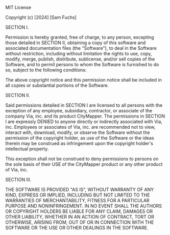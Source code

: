 MIT License

Copyright (c) [2024] [Sam Fuchs]

SECTION I.

Permission is hereby granted, free of charge, to any person, excepting those
detailed in SECTION II, obtaining a copy of this software and associated
documentation files (the "Software"), to deal in the Software without
restriction, including without limitation the rights to use, copy, modify,
merge, publish, distribute, sublicense, and/or sell copies of the Software, and
to permit persons to whom the Software is furnished to do so, subject to the
following conditions:

The above copyright notice and this permission notice shall be included in all
copies or substantial portions of the Software.

SECTION II.

Said permissions detailed in SECTION I are licensed to all persons with the
exception of any employee, subsidiary, contractor, or associate of the
company Via, inc. and its product CityMapper. The permissions in SECTION I
are expressly DENIED to anyone directly or indirectly associated with Via,
inc. Employees or associates of Via, inc. are recommended not to view,
interact with, download, modify, or observe the Software without the
permission of the copyright holder, as use of the Software or the ideas
therein may be construed as infringement upon the copyright holder's 
intellectual property.

This exception shall not be construed to deny permissions to persons
on the sole basis of their USE of the CityMapper product or any other product
of Via, inc.

SECTION III.

THE SOFTWARE IS PROVIDED "AS IS", WITHOUT WARRANTY OF ANY KIND, EXPRESS OR
IMPLIED, INCLUDING BUT NOT LIMITED TO THE WARRANTIES OF MERCHANTABILITY,
FITNESS FOR A PARTICULAR PURPOSE AND NONINFRINGEMENT. IN NO EVENT SHALL THE
AUTHORS OR COPYRIGHT HOLDERS BE LIABLE FOR ANY CLAIM, DAMAGES OR OTHER
LIABILITY, WHETHER IN AN ACTION OF CONTRACT, TORT OR OTHERWISE, ARISING FROM,
OUT OF OR IN CONNECTION WITH THE SOFTWARE OR THE USE OR OTHER DEALINGS IN THE
SOFTWARE.
